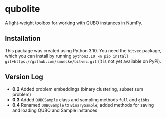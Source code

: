 # qubolite

A light-weight toolbox for working with QUBO instances in NumPy.


## Installation

This package was created using Python 3.10.
You need the `bitvec` package, which you can install by running `python3.10 -m pip install git+https://github.com/smuecke/bitvec.git` (it is not yet available on PyPi).


## Version Log

* **0.2** Added problem embeddings (binary clustering, subset sum problem)
* **0.3** Added `QUBOSample` class and sampling methods `full` and `gibbs`
* **0.4** Renamed `QUBOSample` to `BinarySample`; added methods for saving and loading QUBO and Sample instances
